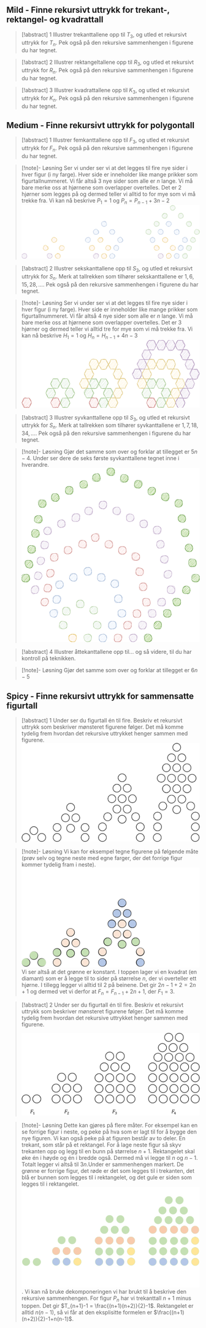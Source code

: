 ## Mild - Finne rekursivt uttrykk for trekant-, rektangel- og kvadrattall

> [!abstract] 1 
> Illustrer trekanttallene opp til $T_3$, og utled et rekursivt uttrykk for $T_n$. Pek også på den rekursive sammenhengen i figurene du har tegnet.


> [!abstract] 2
>  Illustrer rektangeltallene opp til $R_3$, og utled et rekursivt uttrykk for $R_n$. Pek også på den rekursive sammenhengen i figurene du har tegnet.

> [!abstract] 3
>  Illustrer kvadrattallene opp til $K_3$, og utled et rekursivt uttrykk for $K_n$. Pek også på den rekursive sammenhengen i figurene du har tegnet.


## Medium - Finne rekursivt uttrykk for polygontall

> [!abstract] 1 
> Illustrer femkanttallene opp til $F_3$, og utled et rekursivt uttrykk for $F_n$. Pek også på den rekursive sammenhengen i figurene du har tegnet.

> [!note]- Løsning 
> Ser vi under ser vi at det legges til fire nye sider i hver figur (i ny farge). Hver side er inneholder like mange prikker som figurtallnummeret. Vi får altså $3$ nye sider som alle er $n$ lange. Vi må bare merke oss at hjørnene som overlapper overtelles. Det er 2 hjørner som legges på og dermed teller vi alltid to for mye som vi må trekke fra. Vi kan nå beskrive $P_1 = 1$ og $P_n = P_{n-1} + 3n-2$<br> ![](https://raw.githubusercontent.com/Andremartiny/MA-173/984ee4e54153cd2cde992151172e269edd10f177/img/tallteo/pentrekurs.drawio.svg)



> [!abstract] 2
> Illustrer sekskanttallene opp til $S_3$, og utled et rekursivt uttrykk for $S_n$. Merk at tallrekken som tilhører sekskanttallene er $1, 6, 15, 28,  \ldots$. Pek også på den rekursive sammenhengen i figurene du har tegnet.

> [!note]- Løsning 
> Ser vi under ser vi at det legges til fire nye sider i hver figur (i ny farge). Hver side er inneholder like mange prikker som figurtallnummeret. Vi får altså $4$ nye sider som alle er $n$ lange. Vi må bare merke oss at hjørnene som overlapper overtelles. Det er 3 hjørner og dermed teller vi alltid tre for mye som vi må trekke fra. Vi kan nå beskrive $H_1 = 1$ og $H_n = H_{n-1} + 4n-3$<br> ![](https://raw.githubusercontent.com/Andremartiny/MA-173/8cfde5f7378ab3f73da244fed48e3f823311760d/img/tallteo/heksrekursiv.drawio.svg)

> [!abstract] 3
> Illustrer syvkanttallene opp til $S_3$, og utled et rekursivt uttrykk for $S_n$. Merk at tallrekken som tilhører syvkanttallene er $1, 7, 18, 34, \ldots$. Pek også på den rekursive sammenhengen i figurene du har tegnet.

> [!note]- Løsning 
> Gjør det samme som over og forklar at tillegget er $5n-4$. Under ser dere de seks første syvkanttallene tegnet inne i hverandre. <br> ![](https://raw.githubusercontent.com/Andremartiny/MA-173/846642a38123b19308f2947f0cdff92020cd9ef2/img/tallteo/rekurssyv.drawio.svg)



> [!abstract] 4
> Illustrer åttekanttallene opp til... og så videre, til du har kontroll på teknikken.

> [!note]- Løsning 
> Gjør det samme som over og forklar at tillegget er $6n-5$


## Spicy - Finne rekursivt uttrykk for sammensatte figurtall

> [!abstract] 1
> Under ser du figurtall én til fire. Beskriv et rekursivt uttrykk som beskriver mønsteret figurene følger. Det må komme tydelig frem hvordan det rekursive uttrykket henger sammen med figurene.
> ![](https://raw.githubusercontent.com/Andremartiny/MA-173/main/img/tallteo/image1.png)

> [!note]- Løsning 
> Vi kan for eksempel tegne figurene på følgende måte (prøv selv og tegne neste med egne farger, der det forrige figur kommer tydelig fram i neste). <br> ![](https://raw.githubusercontent.com/Andremartiny/MA-173/main/img/tallteo/rekursivtall.svg) <br> Vi ser altså at det grønne er konstant. I toppen lager vi en kvadrat (en diamant) som er å legge til to sider på størrelse $n$, der vi overteller ett hjørne. I tillegg legger vi alltid til 2 på beinene. Det gir $2n-1 + 2 = 2n+1$ og dermed vet vi derfor at $F_n = F_{n-1} + 2n+1$, der $F_1 = 3$.

> [!abstract] 2
> Under ser du figurtall én til fire. Beskriv et rekursivt uttrykk som beskriver mønsteret figurene følger. Det må komme tydelig frem hvordan det rekursive uttrykket henger sammen med figurene.
> 
> ![](https://raw.githubusercontent.com/Andremartiny/MA-173/main/img/tallteo/image2.png)

> [!note]- Løsning 
> Dette kan gjøres på flere måter. For eksempel kan en se forrige figur i neste, og peke på hva som er lagt til for å bygge den nye figuren. Vi kan også peke på at figuren består av to deler. En trekant, som står på et rektangel. For å lage neste figur så skyv trekanten opp og legg til en bunn på størrelse $n+1$. Rektangelet skal øke én i høyde og én i bredde også. Dermed må vi legge til $n$ og $n-1$. Totalt legger vi altså til $3n$.Under er sammenhengen markert. De grønne er forrige figur, det røde er det som legges til i trekanten, det blå er bunnen som legges til i rektangelet, og det gule er siden som legges til i rektangelet. <br> ![Rekursiv sammenheng](https://raw.githubusercontent.com/Andremartiny/MA-173/main/img/tallteo/rekursiv.svg) <br> . Vi kan nå bruke dekomponeringen vi har brukt til å beskrive den rekursive sammenhengen. For figur $P_n$ har vi trekanttall $n+1$ minus toppen. Det gir $T_{n+1}-1 = \frac{(n+1)(n+2)}{2}-1$. Rektangelet er alltid $n(n-1)$, så vi får at den eksplisitte formelen er $\frac{(n+1)(n+2)}{2}-1+n(n-1)$.

